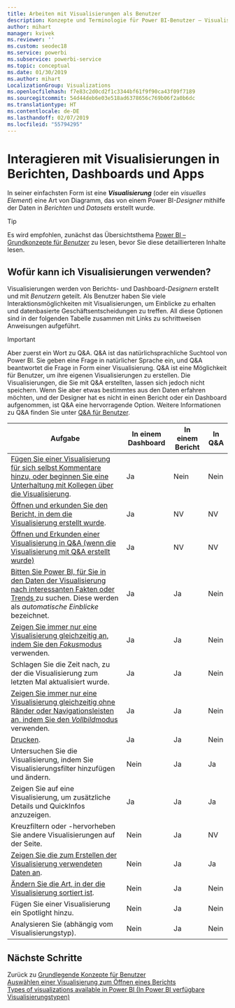 ```yaml
---
title: Arbeiten mit Visualisierungen als Benutzer
description: Konzepte und Terminologie für Power BI-Benutzer – Visualisierungen, visuelle Elemente. Was ist eine Power BI-Visualisierung bzw. ein visuelles Element.
author: mihart
manager: kvivek
ms.reviewer: ''
ms.custom: seodec18
ms.service: powerbi
ms.subservice: powerbi-service
ms.topic: conceptual
ms.date: 01/30/2019
ms.author: mihart
LocalizationGroup: Visualizations
ms.openlocfilehash: f7e83c2d0cd2f1c3344bf61f9f90ca43f09f7189
ms.sourcegitcommit: 54d44deb6e03e518ad6378656c769b06f2a0b6dc
ms.translationtype: HT
ms.contentlocale: de-DE
ms.lasthandoff: 02/07/2019
ms.locfileid: "55794295"
---
```

# <a name="interact-with-visualizations-in-reports-dashboards-and-apps"></a>Interagieren mit Visualisierungen in Berichten, Dashboards und Apps

In seiner einfachsten Form ist eine ***Visualisierung*** (oder ein *visuelles Element*) eine Art von Diagramm, das von einem Power BI-*Designer* mithilfe der Daten in *Berichten* und *Datasets* erstellt wurde. 

> [!TIP]
> Es wird empfohlen, zunächst das Übersichtsthema [Power BI – Grundkonzepte für *Benutzer*](end-user-basic-concepts.md) zu lesen, bevor Sie diese detaillierteren Inhalte lesen.

## <a name="what-can-i-do-with-visualizations"></a>Wofür kann ich Visualisierungen verwenden?

Visualisierungen werden von Berichts- und Dashboard-*Designern* erstellt und mit *Benutzern* geteilt. Als Benutzer haben Sie viele Interaktionsmöglichkeiten mit Visualisierungen, um Einblicke zu erhalten und datenbasierte Geschäftsentscheidungen zu treffen. All diese Optionen sind in der folgenden Tabelle zusammen mit Links zu schrittweisen Anweisungen aufgeführt.

> [!IMPORTANT]
> Aber zuerst ein Wort zu Q&A. Q&A ist das natürlichsprachliche Suchtool von Power BI. Sie geben eine Frage in natürlicher Sprache ein, und Q&A beantwortet die Frage in Form einer Visualisierung. Q&A ist eine Möglichkeit für Benutzer, um ihre eigenen Visualisierungen zu erstellen. Die Visualisierungen, die Sie mit Q&A erstellten, lassen sich jedoch nicht speichern. Wenn Sie aber etwas bestimmtes aus den Daten erfahren möchten, und der Designer hat es nicht in einen Bericht oder ein Dashboard aufgenommen, ist Q&A eine hervorragende Option. Weitere Informationen zu Q&A finden Sie unter [Q&A für Benutzer](end-user-q-and-a.md).



|Aufgabe  |In einem Dashboard  |In einem Bericht  | In Q&A
|---------|---------|---------|--------|
|[Fügen Sie einer Visualisierung für sich selbst Kommentare hinzu, oder beginnen Sie eine Unterhaltung mit Kollegen über die Visualisierung](end-user-comment.md).     |  Ja       |   Nein      |  Nein  |
|[Öffnen und erkunden Sie den Bericht, in dem die Visualisierung erstellt wurde](end-user-tiles.md).     |    Ja     |   NV      |  NV |
|[Öffnen und Erkunden einer Visualisierung in Q&A (wenn die Visualisierung mit Q&A erstellt wurde)](end-user-q-and-a.md)     |   Ja      |   NV      |  NV  |
|[Bitten Sie Power BI, für Sie in den Daten der Visualisierung nach interessanten Fakten oder Trends ](end-user-insights.md) zu suchen.  Diese werden als *automatische Einblicke* bezeichnet.     |    Ja     |   Ja      | Nein   |
|[Zeigen Sie immer nur eine Visualisierung gleichzeitig an, indem Sie den *Fokus*modus](end-user-focus.md) verwenden.     | Ja        |   Ja      | Nein  |
|Schlagen Sie die Zeit nach, zu der die Visualisierung zum letzten Mal aktualisiert wurde.     |  Ja       |    Ja     | Nein  |
|[Zeigen Sie immer nur eine Visualisierung gleichzeitig ohne Ränder oder Navigationsleisten an, indem Sie den *Vollbild*modus](end-user-focus.md) verwenden.     |   Ja      |  Ja       | Nein  |
|[Drucken](end-user-print.md).     |  Ja       |   Ja      | Nein  |
|Untersuchen Sie die Visualisierung, indem Sie Visualisierungsfilter hinzufügen und ändern.     |    Nein     |   Ja      | Ja  |
|Zeigen Sie auf eine Visualisierung, um zusätzliche Details und QuickInfos anzuzeigen.     |    Ja     |   Ja      | Ja  |
|Kreuzfiltern oder -hervorheben Sie andere Visualisierungen auf der Seite.     |   Nein      |   Ja      | NV  |
|[Zeigen Sie die zum Erstellen der Visualisierung verwendeten Daten an](end-user-show-data.md).     |  Nein       |   Ja      | Ja  |
| [Ändern Sie die Art, in der die Visualisierung sortiert ist](end-user-search-sort.md). | Nein  | Ja  | Nein  |
| Fügen Sie einer Visualisierung ein Spotlight hinzu. | Nein  | Ja  |  Nein |
| Analysieren Sie (abhängig vom Visualisierungstyp). | Nein  | Ja  | Nein  |

## <a name="next-steps"></a>Nächste Schritte
Zurück zu [Grundlegende Konzepte für Benutzer](end-user-basic-concepts.md)    
[Auswählen einer Visualisierung zum Öffnen eines Berichts](end-user-report-open.md)    
[Types of visualizations available in Power BI (In Power BI verfügbare Visualisierungstypen)](end-user-visual-type.md)